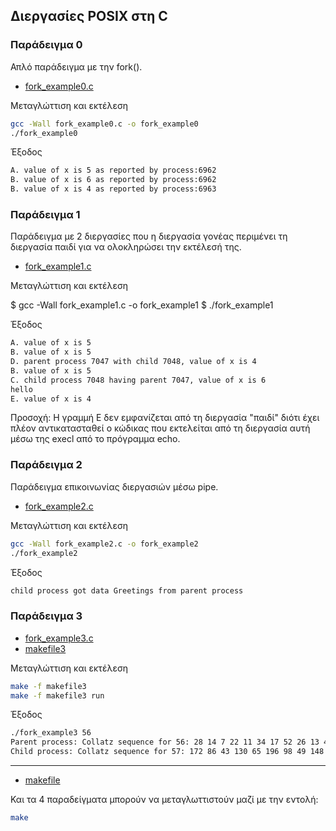 ## Διεργασίες POSIX στη C

### Παράδειγμα 0
Απλό παράδειγμα με την fork().

* [fork_example0.c](fork_example0.c)


Μεταγλώττιση και εκτέλεση

```bash
gcc -Wall fork_example0.c -o fork_example0
./fork_example0
```

Έξοδος

```bash
A. value of x is 5 as reported by process:6962
B. value of x is 6 as reported by process:6962
B. value of x is 4 as reported by process:6963
```

### Παράδειγμα 1
Παράδειγμα με 2 διεργασίες που η διεργασία γονέας περιμένει τη διεργασία παιδί για να ολοκληρώσει την εκτέλεσή της.

* [fork_example1.c](fork_example1.c)

Μεταγλώττιση και εκτέλεση

$ gcc -Wall fork_example1.c -o fork_example1
$ ./fork_example1


Έξοδος

```bash	
A. value of x is 5
B. value of x is 5
D. parent process 7047 with child 7048, value of x is 4
B. value of x is 5
C. child process 7048 having parent 7047, value of x is 6
hello
E. value of x is 4
```

Προσοχή: Η γραμμή Ε δεν εμφανίζεται από τη διεργασία "παιδί" διότι έχει πλέον αντικατασταθεί ο κώδικας που εκτελείται από τη διεργασία αυτή μέσω της execl από το πρόγραμμα echo. 

### Παράδειγμα 2
Παράδειγμα επικοινωνίας διεργασιών μέσω pipe.

* [fork_example2.c](fork_example2.c)

Μεταγλώττιση και εκτέλεση

```bash
gcc -Wall fork_example2.c -o fork_example2
./fork_example2
```

Έξοδος 

```bash
child process got data Greetings from parent process
```

### Παράδειγμα 3

* [fork_example3.c](fork_example3.c)
* [makefile3](makefile3)

Μεταγλώττιση και εκτέλεση

```bash	
make -f makefile3
make -f makefile3 run
```

Έξοδος

```bash
./fork_example3 56
Parent process: Collatz sequence for 56: 28 14 7 22 11 34 17 52 26 13 40 20 10 5 16 8 4 2 1
Child process: Collatz sequence for 57: 172 86 43 130 65 196 98 49 148 74 37 112 56 28 14 7 22 11 34 17 52 26 13 40 20 10 5 16 8 4 2 1
```

---

* [makefile](makefile)

Και τα 4 παραδείγματα μπορούν να μεταγλωττιστούν μαζί με την εντολή:

```bash	
make
```
